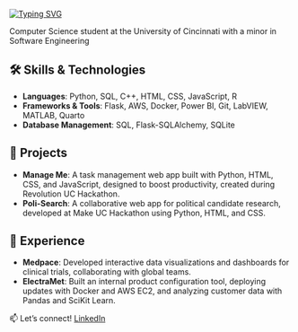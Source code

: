 [![Typing SVG](https://readme-typing-svg.demolab.com?font=Arial&size=30&letterSpacing=tiny&duration=2000&pause=10000&color=FFFFFF&center=false&vCenter=true&width=435&lines=Hi,+I'm+Nathan+Grilliot)](https://git.io/typing-svg)

Computer Science student at the University of Cincinnati with a minor in Software Engineering

## 🛠 Skills & Technologies
- **Languages**: Python, SQL, C++, HTML, CSS, JavaScript, R
- **Frameworks & Tools**: Flask, AWS, Docker, Power BI, Git, LabVIEW, MATLAB, Quarto
- **Database Management**: SQL, Flask-SQLAlchemy, SQLite

## 📂 Projects
- **Manage Me**: A task management web app built with Python, HTML, CSS, and JavaScript, designed to boost productivity, created during Revolution UC Hackathon.
- **Poli-Search**: A collaborative web app for political candidate research, developed at Make UC Hackathon using Python, HTML, and CSS.

## 💼 Experience
- **Medpace**: Developed interactive data visualizations and dashboards for clinical trials, collaborating with global teams.
- **ElectraMet**: Built an internal product configuration tool, deploying updates with Docker and AWS EC2, and analyzing customer data with Pandas and SciKit Learn.

📫 Let’s connect! [LinkedIn](www.linkedin.com/in/nathan-grilliot)
